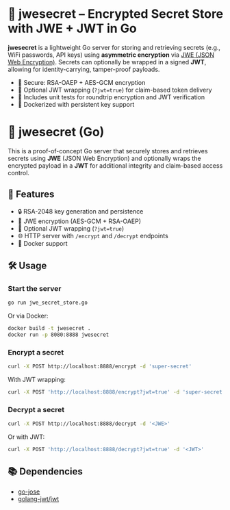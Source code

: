 # 🔐 jwesecret – Encrypted Secret Store with JWE + JWT in Go

**jwesecret** is a lightweight Go server for storing and retrieving secrets (e.g., WiFi passwords, API keys) using **asymmetric encryption** via [JWE (JSON Web Encryption)](https://datatracker.ietf.org/doc/html/rfc7516). Secrets can optionally be wrapped in a signed **JWT**, allowing for identity-carrying, tamper-proof payloads.

- 💂 Secure: RSA-OAEP + AES-GCM encryption
- 🔏 Optional JWT wrapping (`?jwt=true`) for claim-based token delivery
- 🧪 Includes unit tests for roundtrip encryption and JWT verification
- 🐳 Dockerized with persistent key support

# 🔐 jwesecret (Go)

This is a proof-of-concept Go server that securely stores and retrieves secrets using **JWE** (JSON Web Encryption) and optionally wraps the encrypted payload in a **JWT** for additional integrity and claim-based access control.

## 🚀 Features

- 🔒 RSA-2048 key generation and persistence
- 🔐 JWE encryption (AES-GCM + RSA-OAEP)
- 🧾 Optional JWT wrapping (`?jwt=true`)
- 🌐 HTTP server with `/encrypt` and `/decrypt` endpoints
- 🐳 Docker support

## 🛠 Usage

### Start the server

```bash
go run jwe_secret_store.go
```

Or via Docker:

```bash
docker build -t jwesecret .
docker run -p 8080:8888 jwesecret
```

### Encrypt a secret

```bash
curl -X POST http://localhost:8888/encrypt -d 'super-secret'
```

With JWT wrapping:

```bash
curl -X POST 'http://localhost:8888/encrypt?jwt=true' -d 'super-secret'
```

### Decrypt a secret

```bash
curl -X POST http://localhost:8888/decrypt -d '<JWE>'
```

Or with JWT:

```bash
curl -X POST 'http://localhost:8888/decrypt?jwt=true' -d '<JWT>'
```

## 📚 Dependencies

- [go-jose](https://github.com/square/go-jose)
- [golang-jwt/jwt](https://github.com/golang-jwt/jwt)

